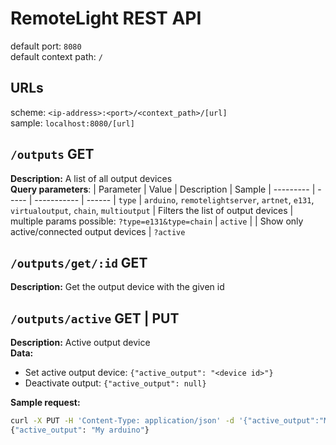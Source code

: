 # RemoteLight REST API

default port: `8080`  
default context path: `/`

## URLs
scheme: `<ip-address>:<port>/<context_path>/[url]`  
sample: `localhost:8080/[url]`

## `/outputs` GET
**Description:** A list of all output devices  
**Query parameters**:
| Parameter | Value | Description | Sample
| --------- | ----- | ----------- | ------
| `type` | `arduino`, `remotelightserver`, `artnet`, `e131`, `virtualoutput`, `chain`, `multioutput` | Filters the list of output devices | multiple params possible: `?type=e131&type=chain`
| `active` | | Show only active/connected output devices | `?active`

## `/outputs/get/:id` GET
**Description:** Get the output device with the given id

## `/outputs/active` GET | PUT
**Description:** Active output device  
**Data:**  
- Set active output device: `{"active_output": "<device id>"}`  
- Deactivate output: `{"active_output": null}`

**Sample request:** 
```bash
curl -X PUT -H 'Content-Type: application/json' -d '{"active_output":"My arduino"}' http://localhost:8080/outputs/active
{"active_output": "My arduino"}
```

